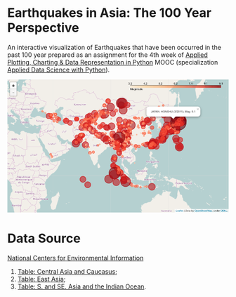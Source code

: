 # Earthquakes in Asia: The 100 Year Perspective
An interactive visualization of Earthquakes that have been occurred in the past 100 year prepared as an assignment for the 4th week of [Applied Plotting, Charting & Data Representation in Python](https://www.coursera.org/learn/python-plotting) MOOC (specialization [Applied Data Science with Python](https://www.coursera.org/specializations/data-science-python)).

[![Earthquakes in Asia: The 100 Year Perspective](static_map_screen.png?raw=true "Click to see the interactive version of the Earthquakes in Asia: The 100 Year Perspective")](http://nbviewer.jupyter.org/github/vdyashin/EarthquakesInAsia/blob/master/EarthquakesInAsiaThe100YearsPerspective.ipynb)

# Data Source
[National Centers for Environmental Information](https://www.ncei.noaa.gov/)
1. [Table: Central Asia and Caucasus](https://www.ngdc.noaa.gov/nndc/struts/results?bt_0=&st_0=&type_17=EXACT&query_17=40&op_12=eq&v_12=&type_12=Or&query_14=None+Selected&type_3=Like&query_3=&st_1=&bt_2=&st_2=&bt_1=&bt_4=&st_4=&bt_5=&st_5=&bt_6=&st_6=&bt_7=&st_7=&bt_8=&st_8=&bt_9=&st_9=&bt_10=&st_10=&type_11=Exact&query_11=&type_16=Exact&query_16=&bt_18=&st_18=&ge_19=&le_19=&type_20=Like&query_20=&display_look=1&t=101650&s=1&submit_all=Search+Database);
2. [Table: East Asia](https://www.ngdc.noaa.gov/nndc/struts/results?bt_0=&st_0=&type_17=EXACT&query_17=30&op_12=eq&v_12=&type_12=Or&query_14=None+Selected&type_3=Like&query_3=&st_1=&bt_2=&st_2=&bt_1=&bt_4=&st_4=&bt_5=&st_5=&bt_6=&st_6=&bt_7=&st_7=&bt_8=&st_8=&bt_9=&st_9=&bt_10=&st_10=&type_11=Exact&query_11=&type_16=Exact&query_16=&bt_18=&st_18=&ge_19=&le_19=&type_20=Like&query_20=&display_look=1&t=101650&s=1&submit_all=Search+Database);
3. [Table: S. and SE. Asia and the Indian Ocean](https://www.ngdc.noaa.gov/nndc/struts/results?bt_0=&st_0=&type_17=EXACT&query_17=60&op_12=eq&v_12=&type_12=Or&query_14=None+Selected&type_3=Like&query_3=&st_1=&bt_2=&st_2=&bt_1=&bt_4=&st_4=&bt_5=&st_5=&bt_6=&st_6=&bt_7=&st_7=&bt_8=&st_8=&bt_9=&st_9=&bt_10=&st_10=&type_11=Exact&query_11=&type_16=Exact&query_16=&bt_18=&st_18=&ge_19=&le_19=&type_20=Like&query_20=&display_look=1&t=101650&s=1&submit_all=Search+Database).
